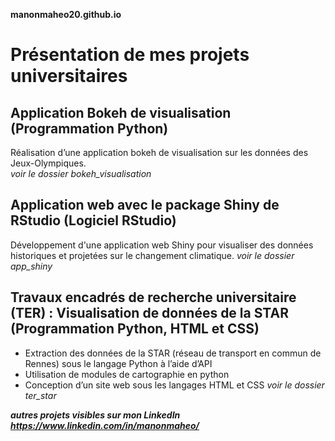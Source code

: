 **manonmaheo20.github.io**

# Présentation de mes projets universitaires

## Application Bokeh de visualisation (Programmation Python)

Réalisation d’une application bokeh de visualisation sur les données des Jeux-Olympiques.
<br>
*voir le dossier bokeh_visualisation*

## Application web avec le package Shiny de RStudio (Logiciel RStudio)

Développement d'une application web Shiny pour visualiser des données historiques et projetées sur le changement climatique.
*voir le dossier app_shiny*

## Travaux encadrés de recherche universitaire (TER) : Visualisation de données de la STAR (Programmation Python, HTML et CSS)

- Extraction des données de la STAR (réseau de transport en commun de Rennes) sous le langage Python à l’aide d’API
- Utilisation de modules de cartographie en python 
- Conception d’un site web sous les langages HTML et CSS
*voir le dossier ter_star*

***autres projets visibles sur mon LinkedIn https://www.linkedin.com/in/manonmaheo/***
